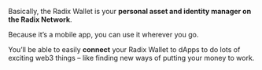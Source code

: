 Basically, the Radix Wallet is your **personal asset and identity manager on the Radix Network**.

Because it’s a mobile app, you can use it wherever you go.

You’ll be able to easily **connect** your Radix Wallet to dApps to do lots of exciting web3 things – like finding new ways of putting your money to work.
